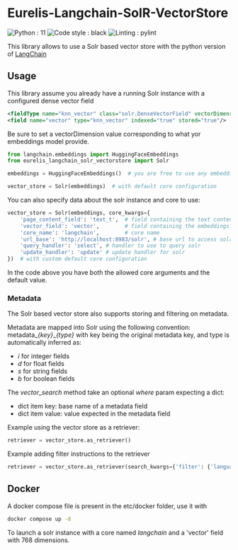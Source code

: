 # Eurelis-Langchain-SolR-VectorStore

![Python : 11](https://img.shields.io/badge/Python-=3.11-green)
![Code style : black](https://img.shields.io/badge/Code_style-black-black)
![Linting : pylint](https://img.shields.io/badge/Linting-pylint-yellowgreen)

This library allows to use a Solr based vector store with the python version of [LangChain](https://www.langchain.com)

## Usage

This library assume you already have a running Solr instance with a configured dense vector field

```xml
<fieldType name="knn_vector" class="solr.DenseVectorField" vectorDimension="768" similarityFunction="euclidean"/>
<field name="vector" type="knn_vector" indexed="true" stored="true"/>
```

Be sure to set a vectorDimension value corresponding to what yor embeddings model provide.

```python
from langchain.embeddings import HuggingFaceEmbeddings
from eurelis_langchain_solr_vectorstore import Solr

embeddings = HuggingFaceEmbeddings()  # you are free to use any embeddings method allowed by langchain

vector_store = Solr(embeddings)  # with default core configuration
```

You can also specify data about the solr instance and core to use:

```python
vector_store = Solr(embeddings, core_kwargs={
    'page_content_field': 'text_t',  # field containing the text content
    'vector_field': 'vector',        # field containing the embeddings of the text content
    'core_name': 'langchain',        # core name
    'url_base': 'http://localhost:8983/solr', # base url to access solr
    'query_handler': 'select', # handler to use to query solr
    'update_handler': 'update' # update handler for solr
})  # with custom default core configuration
```

In the code above you have both the allowed core arguments and the default value.

### Metadata

The Solr based vector store also supports storing and filtering on metadata.

Metadata are mapped into Solr using the following convention: metadata_*{key}*_*{type}* with 
key being the original metadata key, and type is automatically inferred as:

- *i* for integer fields
- *d* for float fields
- *s* for string fields
- *b* for boolean fields

The *vector_search* method take an optional *where* param expecting a dict:

- dict item key: base name of a metadata field
- dict item value: value expected in the metadata field

Example using the vector store as a retriever:

```python
retriever = vector_store.as_retriever()
```

Example adding filter instructions to the retriever
```python
retriever = vector_store.as_retriever(search_kwargs={'filter': {'language': 'en', 'year': 2000}})
```

## Docker

A docker compose file is present in the etc/docker folder, use it with

```bash
docker compose up -d
```

To launch a solr instance with a core named *langchain* and a 'vector' field with 768 dimensions.
